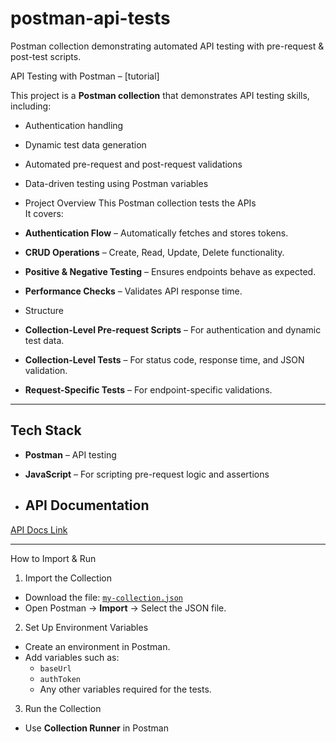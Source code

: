 # postman-api-tests
Postman collection demonstrating automated API testing with pre-request &amp; post-test scripts.

API Testing with Postman – [tutorial]

This project is a **Postman collection** that demonstrates API testing skills, including:
- Authentication handling
- Dynamic test data generation
- Automated pre-request and post-request validations
- Data-driven testing using Postman variables

- Project Overview
This Postman collection tests the APIs  
It covers:
- **Authentication Flow** – Automatically fetches and stores tokens.
- **CRUD Operations** – Create, Read, Update, Delete functionality.
- **Positive & Negative Testing** – Ensures endpoints behave as expected.
- **Performance Checks** – Validates API response time.

- Structure
- **Collection-Level Pre-request Scripts** – For authentication and dynamic test data.
- **Collection-Level Tests** – For status code, response time, and JSON validation.
- **Request-Specific Tests** – For endpoint-specific validations.

---

## Tech Stack
- **Postman** – API testing
- **JavaScript** – For scripting pre-request logic and assertions

- ## API Documentation  
[API Docs Link](https://automationexercise.com/api_list)

---

 How to Import & Run
1. Import the Collection
- Download the file: [`my-collection.json`](.[https://raw.githubusercontent.com/a-ndi/postman-api-tests/refs/heads/main/New%20Test%20Collection.postman_collection.json) 
- Open Postman → **Import** → Select the JSON file.

2. Set Up Environment Variables
- Create an environment in Postman.
- Add variables such as:
  - `baseUrl`
  - `authToken`
  - Any other variables required for the tests.

3. Run the Collection
- Use **Collection Runner** in Postman  

